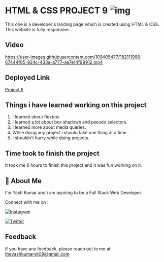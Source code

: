 
# HTML & CSS PROJECT 9 ![img](https://img.shields.io/badge/PROJECT%209-HTML%20%26%20CSS-orange)

This one is a developer's landing page which is created using HTML & CSS. This website is fully responsive.
## Video




https://user-images.githubusercontent.com/109405477/182111968-67444f05-934c-433a-a777-ae7e14f99912.mp4



## Deployed Link

[Project 9](https://projectninee.netlify.app/)


## Things i have learned working on this project

1. I learned about flexbox.
2. I learned a lot about box shadows and pseudo selectors.
3. I learned more about media queries.
4. While doing any project i should take one thing at a time.
5. I shouldn't hurry while doing projects.
## Time took to finish the project

It took me 6 hours to finish this project and it was fun working on it.
## 🚀 About Me
I'm Yash Kumar and i am aspiring to be a Full Stack Web Developer.

Connect with me on :

[![Instagram](https://img.shields.io/badge/Instagram-%23E4405F.svg?style=for-the-badge&logo=Instagram&logoColor=white)](https://www.instagram.com/theyash_yk09/)

[![Twitter](https://img.shields.io/badge/Twitter-%231DA1F2.svg?style=for-the-badge&logo=Twitter&logoColor=white)](https://www.twitter.com/theyash_yk09/)

## Feedback

If you have any feedback, please reach out to me at theyashkumaryk09@gmail.com

